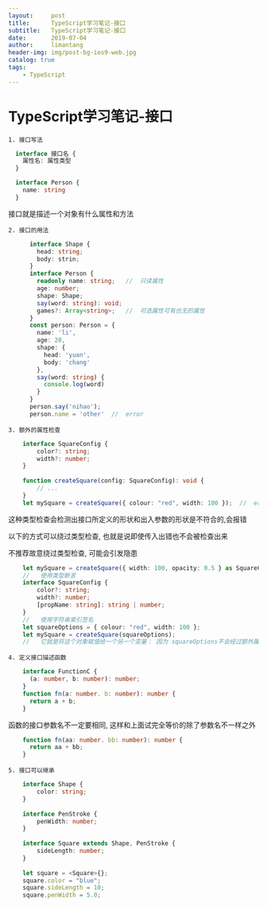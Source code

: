 ```yaml
---
layout:     post
title:      TypeScript学习笔记-接口
subtitle:   TypeScript学习笔记-接口
date:       2019-07-04
author:     limantang
header-img: img/post-bg-ios9-web.jpg
catalog: true
tags:
    - TypeScript
---
```


# TypeScript学习笔记-接口

    1. 接口写法
    
   ```typescript
     interface 接口名 {
       属性名: 属性类型
     }
   
     interface Person {
       name: string
     }
   ```
   接口就是描述一个对象有什么属性和方法

    2. 接口的用法

   ```typescript
         interface Shape {
           head: string;
           body: strin;
         }
         interface Person {
           readonly name: string;	//	只读属性
           age: number;
           shape: Shape;
           say(word: string): void;
           games?: Array<string>;	//	可选属性可有也无的属性
         }
         const person: Person = {
           name: 'li',
           age: 20,
           shape: {
             head: 'yuan',
             body: 'chang'
           },
           say(word: string) {
             console.log(word)
           }
         }
         person.say('nihao');
         person.name = 'other'	//	error
   ```

    3. 额外的属性检查

   ```typescript
       interface SquareConfig {
           color?: string;
           width?: number;
       }
       
       function createSquare(config: SquareConfig): void {
           // ...
       }
       let mySquare = createSquare({ colour: "red", width: 100 });	//	error
   
   ```

   这种类型检查会检测出接口所定义的形状和出入参数的形状是不符合的,会报错

   以下的方式可以绕过类型检查, 也就是说即使传入出错也不会被检查出来

   不推荐故意绕过类型检查, 可能会引发隐患

   ```typescript
       let mySquare = createSquare({ width: 100, opacity: 0.5 } as SquareConfig);
       //	使用类型断言
       interface SquareConfig {
           color?: string;
           width?: number;
           [propName: string]: string | number;
       }
       //	使用字符串索引签名
       let squareOptions = { colour: "red", width: 100 };
       let mySquare = createSquare(squareOptions);
       //	它就是将这个对象赋值给一个另一个变量： 因为 squareOptions不会经过额外属性检查，所以编译器不会报错。
   ```

    4. 定义接口描述函数

   ```typescript
       interface FunctionC {
         (a: number, b: number): number;
       }
       function fn(a: number. b: number): number {
         return a + b;
       }
   ```

   函数的接口参数名不一定要相同, 这样和上面试完全等价的除了参数名不一样之外

   ```typescript
       function fn(aa: number. bb: number): number {
         return aa + bb;
       }
   ```

    5. 接口可以继承

   ```typescript
       interface Shape {
           color: string;
       }
       
       interface PenStroke {
           penWidth: number;
       }
       
       interface Square extends Shape, PenStroke {
           sideLength: number;
       }
       
       let square = <Square>{};
       square.color = "blue";
       square.sideLength = 10;
       square.penWidth = 5.0;
   ```


